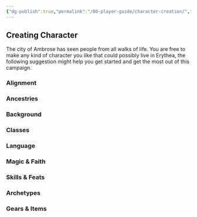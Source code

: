 ```yaml
---
{"dg-publish":true,"permalink":"/00-player-guide/character-creation/","title":"Creating Character","pinned":true,"contentClasses":"embed-clean","tags":["CharacterCreation","Primer"],"noteIcon":""}
---
```



## Creating Character 
The city of Ambrose has seen people from all walks of life. You are free to make any kind of character you like that could possibly live in Erythea, the following suggestion might help you get started and get the most out of this campaign. 

### Alignment 


### Ancestries


### Background


### Classes 


### Language 


### Magic & Faith 


### Skills & Feats


### Archetypes 


### Gears & Items
















